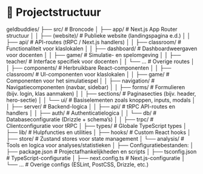 # 🧱 Projectstructuur

geldbuddies/
├── src/                         # Broncode
│   ├── app/                     # Next.js App Router structuur
│   │   ├── (website)/           # Publieke website (landingspagina e.d.)
│   │   ├── api/                 # API-routes (tRPC / Next.js handlers)
│   │   ├── classroom/           # Functionaliteit voor klaslokalen
│   │   ├── dashboard/           # Dashboardweergaven voor docenten
│   │   ├── game/                # Simulatie- en spelomgeving
│   │   ├── teacher/             # Interface specifiek voor docenten
│   │   └── ...                  # Overige routes
│
│   ├── components/              # Herbruikbare React-componenten
│   │   ├── classroom/           # UI-componenten voor klaslokalen
│   │   ├── game/                # Componenten voor het simulatiespel
│   │   ├── navigation/          # Navigatiecomponenten (navbar, sidebar)
│   │   ├── forms/               # Formulieren (bijv. login, klas aanmaken)
│   │   ├── sections/            # Paginasecties (bijv. header, hero-sectie)
│   │   └── ui/                  # Basiselementen zoals knoppen, inputs, modals
│
│   ├── server/                  # Backend-logica
│   │   ├── api/                 # tRPC API-routes en handlers
│   │   ├── auth/                # Authenticatielogica
│   │   └── db/                  # Databaseconfiguratie (Drizzle + schema’s)
│
│   ├── trpc/                    # Clientconfiguratie voor tRPC
│   ├── types/                   # Globale TypeScript types
│   ├── lib/                     # Hulpfuncties en utilities
│   ├── hooks/                   # Custom React hooks
│   ├── store/                   # Zustand stores voor state management
│   └── analysis/                # Tools en logica voor analyses/statistieken
│
├── Configuratiebestanden:
│   ├── package.json             # Projectafhankelijkheden en scripts
│   ├── tsconfig.json            # TypeScript-configuratie
│   ├── next.config.ts           # Next.js-configuratie
│   └── ...                      # Overige configs (ESLint, PostCSS, Drizzle, etc.)

